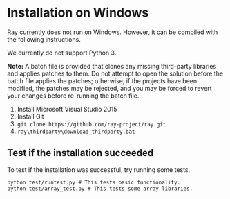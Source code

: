 # Installation on Windows

Ray currently does not run on Windows. However, it can be compiled with the
following instructions.

We currently do not support Python 3.

**Note:** A batch file is provided that clones any missing third-party libraries
and applies patches to them. Do not attempt to open the solution before the
batch file applies the patches; otherwise, if the projects have been modified,
the patches may be rejected, and you may be forced to revert your changes before
re-running the batch file.

1. Install Microsoft Visual Studio 2015
2. Install Git
3. `git clone https://github.com/ray-project/ray.git`
4. `ray\thirdparty\download_thirdparty.bat`

## Test if the installation succeeded

To test if the installation was successful, try running some tests.

```
python test/runtest.py # This tests basic functionality.
python test/array_test.py # This tests some array libraries.
```
